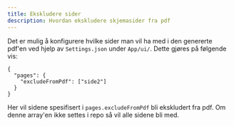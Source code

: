 ```yaml
---
title: Ekskludere sider
description: Hvordan ekskludere skjemasider fra pdf
---
```


Det er mulig å konfigurere hvilke sider man vil ha med i den genererte pdf'en ved hjelp av `Settings.json` under `App/ui/`. Dette gjøres på følgende vis:

```
{
  "pages": {
    "excludeFromPdf": ["side2"]
  }
}
```

Her vil sidene spesifisert i `pages.excludeFromPdf` bli ekskludert fra pdf. Om denne array'en ikke settes i repo så vil alle sidene bli med.

